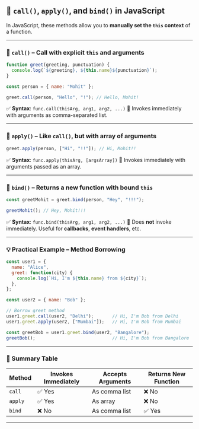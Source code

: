 ## 🔧 `call()`, `apply()`, and `bind()` in JavaScript

In JavaScript, these methods allow you to **manually set the `this` context** of a function.

---

### 🔹 `call()` – Call with explicit `this` and arguments

```js
function greet(greeting, punctuation) {
  console.log(`${greeting}, ${this.name}${punctuation}`);
}

const person = { name: "Mohit" };

greet.call(person, "Hello", "!"); // Hello, Mohit!
```

✅ **Syntax**: `func.call(thisArg, arg1, arg2, ...)`
🔸 Invokes immediately with arguments as comma-separated list.

---

### 🔹 `apply()` – Like `call()`, but with array of arguments

```js
greet.apply(person, ["Hi", "!!"]); // Hi, Mohit!!
```

✅ **Syntax**: `func.apply(thisArg, [argsArray])`
🔸 Invokes immediately with arguments passed as an array.

---

### 🔹 `bind()` – Returns a new function with bound `this`

```js
const greetMohit = greet.bind(person, "Hey", "!!!");

greetMohit(); // Hey, Mohit!!!
```

✅ **Syntax**: `func.bind(thisArg, arg1, arg2, ...)`
🔸 Does **not** invoke immediately. Useful for **callbacks**, **event handlers**, etc.

---

### 💡 Practical Example – Method Borrowing

```js
const user1 = {
  name: "Alice",
  greet: function(city) {
    console.log(`Hi, I'm ${this.name} from ${city}`);
  },
};

const user2 = { name: "Bob" };

// Borrow greet method
user1.greet.call(user2, "Delhi");       // Hi, I'm Bob from Delhi
user1.greet.apply(user2, ["Mumbai"]);   // Hi, I'm Bob from Mumbai

const greetBob = user1.greet.bind(user2, "Bangalore");
greetBob();                             // Hi, I'm Bob from Bangalore
```

---

### 🔁 Summary Table

| Method  | Invokes Immediately | Accepts Arguments | Returns New Function |
| ------- | ------------------- | ----------------- | -------------------- |
| `call`  | ✅ Yes               | As comma list     | ❌ No                 |
| `apply` | ✅ Yes               | As array          | ❌ No                 |
| `bind`  | ❌ No                | As comma list     | ✅ Yes                |

---
